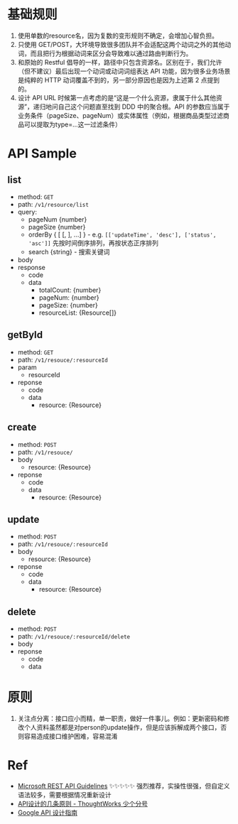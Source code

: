 # 基础规则

1. 使用单数的resource名，因为复数的变形规则不确定，会增加心智负担。
1. 只使用 GET/POST，大环境导致很多团队并不会适配这两个动词之外的其他动词，而且把行为根据动词来区分会导致难以通过路由判断行为。
1. 和原始的 Restful 倡导的一样，路径中只包含资源名。区别在于，我们允许（但不建议）最后出现一个动词或动词词组表达 API 功能，因为很多业务场景是纯粹的 HTTP 动词覆盖不到的，另一部分原因也是因为上述第 2 点提到的。
1. 设计 API URL 时候第一点考虑的是“这是一个什么资源，隶属于什么其他资源”，递归地问自己这个问题直至找到 DDD 中的聚合根。API 的参数应当属于业务条件（pageSize、pageNum）或实体属性（例如，根据商品类型过滤商品可以提取为type=...这一过滤条件）

# API Sample

## list

- method: `GET` 
- path: `/v1/resource/list`
- query:
   - pageNum {number}
   - pageSize {number}
   - orderBy { [ [<field>, <order>], ...] } - e.g. `[['updateTime', 'desc'], ['status', 'asc']]` 先按时间倒序排列，再按状态正序排列
   - search {string} - 搜索关键词
- body
- response
   - code
   - data
      - totalCount: {number}
      - pageNum: {number}
      - pageSize: {number}
      - resourceList: {Resource[]}

## getById

- method: `GET` 
- path: `/v1/resouce/:resourceId`
- param
   - resourceId
- reponse
   - code
   - data
      - resource: {Resource}


## create

- method: `POST`
- path: `/v1/resouce/`
- body
   - resource: {Resource}
- reponse
   - code
   - data
      - resource: {Resource}
## update


- method: `POST`
- path: `/v1/resouce/:resourceId`
- body
   - resource: {Resource}
- reponse
   - code
   - data
      - resource: {Resource}
## delete

- method: `POST`
- path: `/v1/resouce/:resourceId/delete`
- body
- reponse
   - code
   - data

# 原则

1. 关注点分离：接口应小而精，单一职责，做好一件事儿。例如：更新密码和修改个人资料虽然都是对person的update操作，但是应该拆解成两个接口，否则容易造成接口维护困难，容易混淆

# Ref

- [Microsoft REST API Guidelines](https://github.com/Microsoft/api-guidelines/blob/master/Guidelines.md) ✨✨✨✨✨ 强烈推荐，实操性很强，但自定义语法较多，需要根据情况重新设计
- [API设计的几条原则 - ThoughtWorks 少个分号](https://insights.thoughtworks.cn/how-to-design-api/) 
- [Google API 设计指南](https://cloud.google.com/apis/design) 
